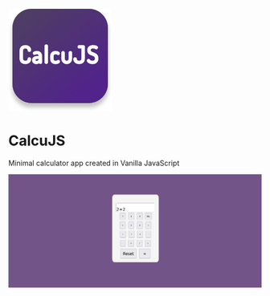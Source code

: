 ![App logo](./images/CalcuJS_logo.svg)
# CalcuJS

Minimal calculator app created in Vanilla JavaScript

![App splashpage](./images/CalcuJS_splash.png) 